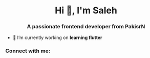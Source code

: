 <h1 align="center">Hi 👋, I'm Saleh</h1>
<h3 align="center">A passionate frontend developer from PakisrN</h3>

- 🔭 I’m currently working on **learning flutter**

<h3 align="left">Connect with me:</h3>
<p align="left">
</p>
